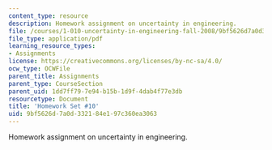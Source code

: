 ```yaml
---
content_type: resource
description: Homework assignment on uncertainty in engineering.
file: /courses/1-010-uncertainty-in-engineering-fall-2008/9bf5626d7a0d332184e197c360ea3063_homework_10.pdf
file_type: application/pdf
learning_resource_types:
- Assignments
license: https://creativecommons.org/licenses/by-nc-sa/4.0/
ocw_type: OCWFile
parent_title: Assignments
parent_type: CourseSection
parent_uid: 1dd7ff79-7e94-b15b-1d9f-4dab4f77e3db
resourcetype: Document
title: 'Homework Set #10'
uid: 9bf5626d-7a0d-3321-84e1-97c360ea3063
---
```

Homework assignment on uncertainty in engineering.